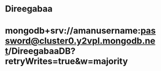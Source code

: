 # Direegabaa

# mongodb+srv://amanusername:password@cluster0.y2vpl.mongodb.net/DireegabaaDB?retryWrites=true&w=majority
